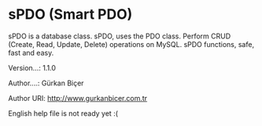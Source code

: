 sPDO (Smart PDO)
===============

sPDO is a database class. sPDO, uses the PDO class. Perform CRUD (Create, Read, Update, Delete) operations on MySQL. sPDO functions, safe, fast and easy.

Version...: 1.1.0

Author....: Gürkan Biçer

Author URI: http://www.gurkanbicer.com.tr


English help file is not ready yet :(
